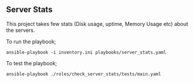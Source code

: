 ## Server Stats

This project takes few stats (Disk usage, uptime, Memory Usage etc) about the servers.

To run the playbook;
```
ansible-playbook -i inventory.ini playbooks/server_stats.yaml
```

To test the playbook;
```
ansible-playbook ./roles/check_server_stats/tests/main.yaml
```
